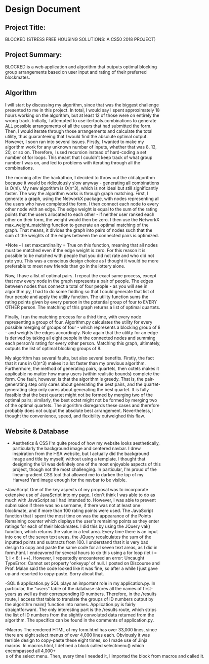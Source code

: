 # Design Document

## Project Title:

BLOCKED (STRESS FREE HOUSING SOLUTIONS: A CS50 2018 PROJECT)

## Project Summary:

BLOCKED is a web application and algorithm that outputs optimal blocking group arrangements based on user input and rating of their
preferred blockmates.

## Algorithm
I will start by discussing my algorithm, since that was the biggest challenge presented to me in this project. In total, I would say I spent
approximately 18 hours working on the algorithm, but at least 12 of those were on entirely the wrong track. Initially, I attempted to use
itertools.combinations to generate ALL possible arrangements of all the users that had submitted the form. Then, I would iterate through
those arrangements and calculate the total utility, thus guaranteeing that I would find the absolute optimal output. However, I soon ran
into several issues. Firstly, I wanted to make my algorithm work for any unknown number of inputs, whether that was 8, 13, 20, or so on.
Therefore, I used recursion instead of hard-coding a set number of for loops. This meant that I couldn't keep track of what group number
I was on, and led to problems with iterating through all the combinations.

The morning after the hackathon, I decided to throw out the old algorithm because it would be ridiculously slow anyway - generating all
combinations is O(n!). My new algorithm is O(n^3), which is not ideal but still significantly faster. The way the algorithm works is
through graph matching. First, I generate a graph, using the NetworkX package, with nodes representing all the users who have completed
the form. I then connect each node to every other node with an edge. The edge weight is equal to the sum of the rating points that the
users allocated to each other - if neither user ranked each other on their form, the weight would then be zero. I then use the NetworkX
max_weight_matching function to generate an optimal matching of the graph. That means, it divides the graph into pairs of nodes such that
the sum of the weights of the edges between the connected pairs is optimized.

*Note - I set maxcardinality = True on this function, meaning that all nodes must be matched even if the edge weight is zero. For this
reason it is possible to be matched with people that you did not rate and who did not rate you. This was a conscious design choice
as I thought it would be more preferable to meet new friends than go in the lottery alone.

Now, I have a list of optimal pairs. I repeat the exact same process, except that now every node in the graph represents a pair of people.
The edges between nodes thus connect a total of four people - as you will see in algorithm.py, I had to do some fiddling so that I could
generate that list of four people and apply the utility function. The utility function sums the rating points given by every person in the
potential group of four to EVERY OTHER person. The matching of this graph returns a list of optimal quartets.

Finally, I run the matching process for a third time, with every node representing a group of four. Algorithm.py calculates the utility
for every possible merging of groups of four - which represents a blocking group of 8 - and weights the edges accordingly. Note again that
the utility for an edge is derived by taking all eight people in the connected nodes and summing each person's rating for every other person.
Matching this graph, ultimately, outputs the list of optimal blocking groups of 8.

My algorithm has several faults, but also several benefits. Firstly, the fact that it runs in O(n^3) makes it a lot faster than my
previous algorithm. Furthermore, the method of generating pairs, quartets, then octets makes it applicable no matter how many users
(within realistic bounds) complete the form. One fault, however, is that the algorithm is greedy. That is, the pair-generating step
only cares about generating the best pairs, and the quartet-generating step only cares about generating the best quartet. It is
fully feasible that the best quartet might not be formed by merging two of the optimal pairs; similarly, the best octet might
not be formed by merging two of the optimal quartets. The algorithm disregards these cases and therefore probably does not output
the absolute best arrangement. Nevertheless, I thought the convenience, speed, and flexibility outweighed this flaw.

## Website & Database
- Aesthetics & CSS
I'm quite proud of how my website looks aesthetically, particularly the background image and centered navbar. I drew inspiration from
the HSA website, but I actually did the background image and title by myself, without using a template. I thought that designing the UI was
definitely one of the most enjoyable aspects of this project, though not the most challenging. In particular, I'm proud of the
linear-gradient CSS tool that allowed me to darken the top of my Harvard Yard image enough for the navbar to be visible.

-JavaScript
One of the key aspects of my proposal was to incorporate extensive use of JavaScript into my page. I don't think I was able to do as much
with JavaScript as I had intended to. However, I was able to prevent submission if there was no username, if there was not at least
one blockmate, and if more than 100 rating points were used. The JavaScript function that I spent the most time on was the appearance
of the Points Remaining counter which displays the user's remaining points as they enter ratings for each of their blockmates. I did
this by using the JQuery val() function, which returns the value in a text area. Every time there is an input into one of the seven
text areas, the JQuery recalculates the sum of the inputted points and subtracts from 100. I understand that it is very bad design
to copy and paste the same code for all seven text areas, as I did in form.html. I endeavored for several hours to do this using a
for loop (let i = 1; i < 8; i ++). However, I repeatedly encountered an error: Uncaught TypeError: Cannot set property 'onkeyup' of null.
I posted on Discourse and Prof. Malan said the code looked like it was fine, so after a while I just gave up and resorted to copy-paste.
Sorry about that.

-SQL & application.py
SQL plays an important role in my application.py. In particular, the "users" table of the database stores all the names of first-years
as well as their corresponding ID numbers. Therefore, in the /results route, I access that table to translate the groups of ID numbers
output by the algorithm main() function into names. Application.py is fairly straightforward. The only interesting part is the /results
route, which strips the list of ID numbers from the slightly convoluted data returned from the algorithm. The specifics can be found
in the comments of application.py.

-Macros
The rendered HTML of my form.html has over 33,000 lines, since there are eight select menus of over 4,000 lines each. Obviously it was
terrible design to copy-paste these eight times, so I made use of Jinja macros. In macros.html, I defined a block called selectmenu()
which encompassed all 4,000+ <option>s of the select menu. Then, every time I needed it, I imported the block from macros and called it.